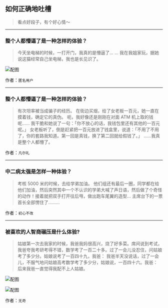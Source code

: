 ## 如何正确地吐槽

> 看点好段子，有个好心情～


 
---

### 整个人都懵逼了是一种怎样的体验？

> 今天坐电梯的时候，一打开门，我真的是懵逼了... ...
> 我在我姐家玩，据她说这猫经常自己坐电梯，我也是长见识了。



![配图](http://pic4.zhimg.com/70/2d96ed3699db5e273a36eb396d6f93d3_b.jpg)


作者：`匿名用户`

---

### 整个人都懵逼了是一种怎样的体验？

> 有次坦率被当成骗子的经历。
> 在街边买烟，给了女老板一百元，她一直在摸着钱，确定它的真伪。
> 呃，我好像还是刚刚在对面 ATM 机上取的钱呢……
> 我干脆和她说了一句：「你不放心的话，我钱包里还有其他的一百元呢。」
> 女老板听了，倒是赶紧把一百元放进了钱盒里，说道：「不用了不用了，你的套路我知道。第一回是真钱，换了第二回就给假钱了。」
> ……我真是整个人都懵了。


作者：`凡尔礼`

---

### 中二病太强是怎样一种体验？

> 考核 5000 米的时候，去给学弟加油。
> 他们组还有最后一圈，同学都在给他们加油，然后突然其中一个不认识的学弟大喊了声日语，然后做了个奇怪的动作！接着就把双手打开往后甩，做出跑车尾翼的造型…
> 主席台下的一票首长全部愣住了………


作者：`初心不改`

---

### 被喜欢的人智商碾压是什么体验?

> 姑娘第一次去我家的时候，我爸我妈很高兴，烧了好多菜。席间说到考试，我爸夸我考研考得不错，数学考了一百二十多。过了一会儿没忍住，问姑娘考了多少分。姑娘说考了一百四十九，我爸：
> 我爸半天没说话，过了一会儿，不服气地问姑娘高考数学考了多少分，姑娘说，一百四十六。我爸：
> 后来我爸一直觉得我配不上人姑娘。



![配图](http://pic1.zhimg.com/70/41c5da6d04aab95de7755db9076d25b4_b.jpg)



![配图](http://pic3.zhimg.com/70/13cd2c273577e5189b77147425595db6_b.jpg)


作者：`无奇`